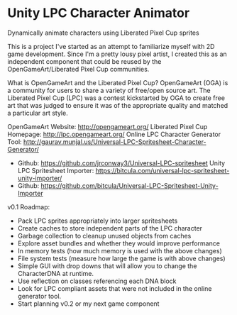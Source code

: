 # Unity LPC Character Animator
Dynamically animate characters using Liberated Pixel Cup sprites

This is a project I've started as an attempt to familiarize myself with 2D game development. Since I'm a pretty lousy pixel artist, I created this as an independent component that could be reused by the OpenGameArt/Liberated Pixel Cup communities.

What is OpenGameArt and the Liberated Pixel Cup?
OpenGameArt (OGA) is a community for users to share a variety of free/open source art. The Liberated Pixel Cup (LPC) was a contest kickstarted by OGA to create free art that was judged to ensure it was of the appropriate quality and matched a particular art style.

OpenGameArt Website: http://opengameart.org/
Liberated Pixel Cup Homepage: http://lpc.opengameart.org/
Online LPC Character Generator Tool: http://gaurav.munjal.us/Universal-LPC-Spritesheet-Character-Generator/
 * Github: https://github.com/jrconway3/Universal-LPC-spritesheet
Unity LPC Spritesheet Importer: https://bitcula.com/universal-lpc-spritesheet-unity-importer/
 * Github: https://github.com/bitcula/Universal-LPC-Spritesheet-Unity-Importer



v0.1 Roadmap:
  * Pack LPC sprites appropriately into larger spritesheets
  * Create caches to store independent parts of the LPC character
  * Garbage collection to cleanup unused objects from caches
  * Explore asset bundles and whether they would improve performance
  * In memory tests (how much memory is used with the above changes)
  * File system tests (measure how large the game is with above changes)
  * Simple GUI with drop downs that will allow you to change the CharacterDNA at runtime.
  * Use reflection on classes referencing each DNA block
  * Look for LPC compliant assets that were not included in the online generator tool.
  * Start planning v0.2 or my next game component
  
